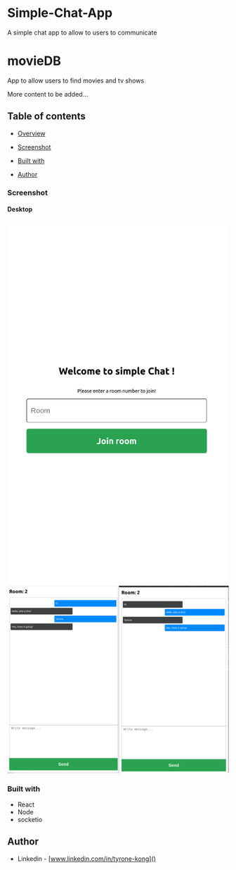 # Simple-Chat-App
A simple chat app to allow to users to communicate


# movieDB
App to allow users to find movies and tv shows 

More content to be added...

## Table of contents

- [Overview](#overview)

- [Screenshot](#screenshot)

- [Built with](#built-with)
 
- [Author](#author)




### Screenshot

#### Desktop

![](./images/chatapp1.png)
![](./images/chatapp2.png)






### Built with

- React
- Node
- socketio



## Author

- Linkedin - [www.linkedin.com/in/tyrone-kong]()
